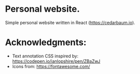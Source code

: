 # Personal website.

Simple personal website written in React (https://cedarbaum.io).

# Acknowledgments:

- Text annotation CSS inspired by: https://codepen.io/ianlopshire/pen/ZBaZwJ
- Icons from: https://fontawesome.com/
